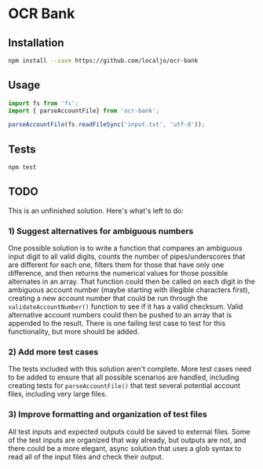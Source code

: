 # OCR Bank

## Installation

```bash
npm install --save https://github.com/localjo/ocr-bank
```

## Usage

```js
import fs from 'fs';
import { parseAccountFile} from 'ocr-bank';

parseAccountFile(fs.readFileSync('input.txt', 'utf-8'));
```

## Tests

```bash
npm test
```

## TODO

This is an unfinished solution. Here's what's left to do:

### 1) Suggest alternatives for ambiguous numbers

  One possible solution is to write a function that compares an ambiguous input digit to all valid digits, counts the number of pipes/underscores that are different for each one, filters them for those that have only one difference, and then returns the numerical values for those possible alternates in an array. That function could then be called on each digit in the ambiguous account number (maybe starting with illegible characters first), creating a new account number that could be run through the `validateAccountNumber()` function to see if it has a valid checksum. Valid alternative account numbers could then be pushed to an array that is appended to the result. There is one failing test case to test for this functionality, but more should be added.

### 2) Add more test cases

  The tests included with this solution aren't complete. More test cases need to be added to ensure that all possible scenarios are handled, including creating tests for `parseAccountFile()` that test several potential account files, including very large files.
  
### 3) Improve formatting and organization of test files

  All test inputs and expected outputs could be saved to external files. Some of the test inputs are organized that way already, but outputs are not, and there could be a more elegant, async solution that uses a glob syntax to read all of the input files and check their output.